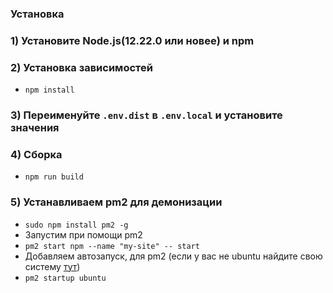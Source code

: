 ### Установка
### 1) Установите Node.js(12.22.0 или новее) и npm
### 2) Установка зависимостей
*  `npm install`
### 3) Переименуйте `.env.dist` в `.env.local` и установите значения 
### 4) Сборка
*  `npm run build`
### 5) Устанавливаем pm2 для демонизации
*  `sudo npm install pm2 -g`
* Запустим при помощи pm2
* `pm2 start npm --name "my-site" -- start`
* Добавляем автозапуск, для pm2 (если у вас не ubuntu найдите свою систему [тут](https://pm2.keymetrics.io/docs/usage/startup/#specifying-the-init-system))
* `pm2 startup ubuntu`
